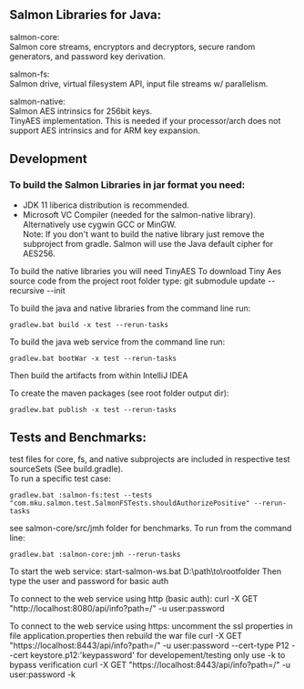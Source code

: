## Salmon Libraries for Java:    
  
salmon-core:    
Salmon core streams, encryptors and decryptors, secure random generators, and password key derivation.     
  
salmon-fs:  
Salmon drive, virtual filesystem API, input file streams w/ parallelism.    
  
salmon-native:  
Salmon AES intrinsics for 256bit keys.    
TinyAES implementation. This is needed if your processor/arch does not support AES intrinsics and for ARM key expansion.

## Development
  
### To build the Salmon Libraries in jar format you need:  
- JDK 11 liberica distribution is recommended.   
- Microsoft VC Compiler (needed for the salmon-native library). Alternatively use cygwin GCC or MinGW.  
Note: If you don't want to build the native library just remove the subproject from gradle.
Salmon will use the Java default cipher for AES256.   

To build the native libraries you will need TinyAES
To download Tiny Aes source code from the project root folder type:
git submodule update --recursive --init

To build the java and native libraries from the command line run:  
```
gradlew.bat build -x test --rerun-tasks
```

To build the java web service from the command line run:  
```
gradlew.bat bootWar -x test --rerun-tasks
```
Then build the artifacts from within IntelliJ IDEA

To create the maven packages (see root folder output dir):  
```
gradlew.bat publish -x test --rerun-tasks  
```

## Tests and Benchmarks:  
test files for core, fs, and native subprojects are included in respective test sourceSets (See build.gradle).  
To run a specific test case:
```
gradlew.bat :salmon-fs:test --tests "com.mku.salmon.test.SalmonFSTests.shouldAuthorizePositive" --rerun-tasks  
```

see salmon-core/src/jmh folder for benchmarks. To run from the command line:  

```
gradlew.bat :salmon-core:jmh --rerun-tasks  
```

To start the web service:
start-salmon-ws.bat D:\path\to\rootfolder
Then type the user and password for basic auth

To connect to the web service using http (basic auth):
curl -X GET "http://localhost:8080/api/info?path=/" -u user:password

To connect to the web service using https:
uncomment the ssl properties in file application.properties then rebuild the war file
curl -X GET "https://localhost:8443/api/info?path=/" -u user:password --cert-type P12 --cert keystore.p12:'keypassword'
for developement/testing only use -k to bypass verification
curl -X GET "https://localhost:8443/api/info?path=/" -u user:password -k
